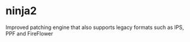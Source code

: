 ninja2
======

Improved patching engine that also supports legacy formats such as IPS, PPF and FireFlower
